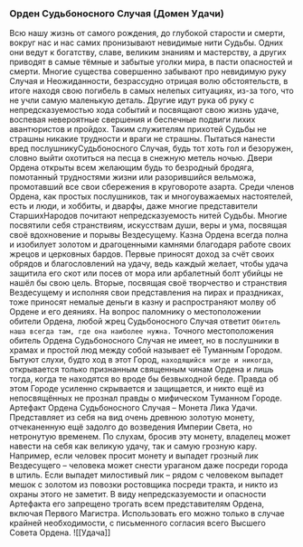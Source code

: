 ###  Орден Судьбоносного Случая (Домен Удачи)

Всю нашу жизнь от самого рождения, до глубокой старости и смерти, вокруг нас и нас самих пронизывают невидимые нити Судьбы. Одних они ведут к богатству, славе, великим знаниям и мастерству, а других приводят в самые тёмные и забытые уголки мира, в пасти опасностей и смерти. Многие существа совершенно забывают про невидимую руку Случая и Неожиданности, безрассудно отрицая волю обстоятельств, в итоге находя свою погибель в самых нелепых ситуациях, из-за того, что не учли самую маленькую деталь. Другие идут рука об руку с непредсказуемостью хода событий и посвящают свою жизнь удаче, воспевая невероятные свершения и беспечные подвиги лихих авантюристов и пройдох. Таким служителям прихотей Судьбы не страшны никакие трудности и враги не страшны. Пытаться нанести вред послушникуСудьбоносного Случая, будь тот хоть гол и безоружен, словно выйти охотиться на песца в снежную метель ночью.
Двери Ордена открыты всем желающим будь то безродный бродяга, помотанный трудностями жизни или разорившийся вельможа, промотавший все свои сбережения в круговороте азарта. Среди членов Ордена, как простых послушников, так и многоуважаемых настоятелей, есть и люди, и хоббиты, и дварфы, даже многие представители СтаршихНародов почитают непредсказуемость нитей Судьбы. Многие посвятили себя странствиям, искусствам души, веры и ума, посвящая своё вдохновение и порывы Вездесущему.
Казна Ордена всегда полна и изобилует золотом и драгоценными камнями благодаря работе своих жрецов и церковных бардов. Первые приносят доход за счёт своих обрядов и благословлений на удачу, ведь каждый желает, чтобы удача защитила его скот или посев от мора или арбалетный болт убийцы не нашёл бы свою цель. Вторые, посвящая своё творчество и странствия Вездесущему и исполняя свои представления на пирах и праздниках, тоже приносят немалые деньги в казну и распространяют молву об Ордене и его деяниях.
На вопрос паломнику о местоположении обители Ордена, любой жрец Судьбоносного Случая ответит `Обитель наша всегда там, где она наиболее нужна.` Точного местоположения обитель Ордена Судьбоносного Случая не имеет, но в послушники в храмах и простой люд между собой называет её Туманным Городом. Бытуют слухи, будто ход в этот Город, `находящийся нигде и никогда`, открывается только признанным священным чинам Ордена и лишь тогда, когда те находятся во вроде бы безвыходной беде. Правда об этом Городе усиленно скрывается и защищается, и никто ещё из непосвящённых не прознал правды о мифическом Туманном Городе.
Артефакт Ордена Судьбоносного Случая – Монета Лика Удачи. Представляет из себя на вид очень древнюю золотую монету, отчеканенную ещё задолго до возведения Империи Света, но нетронутую временем. По слухам, бросив эту монету, владелец может навести на себя как великую удачу, так и самую грозную кару. Например, если человек просит монету и выпадет грозный лик Вездесущего – человека может снести ураганом даже посреди города в штиль. Если выпадет милостивый лик – рядом с человеком выпадет мешок с золотом из повозки ростовщика посреди тракта, и никто из охраны этого не заметит. В виду непредсказуемости и опасности Артефакта его запрещено трогать всем представителям Ордена, включая Первого Магистра. Использовать его можно только в случае крайней необходимости, с письменного согласия всего Высшего Совета Ордена.
![[Удача]]
